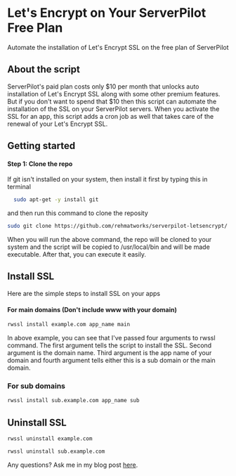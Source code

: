 # Let's Encrypt on Your ServerPilot Free Plan
Automate the installation of Let's Encrypt SSL on the free plan of ServerPilot

## About the script
ServerPilot's paid plan costs only $10 per month that unlocks auto installation of Let's Encrypt SSL along with some other premium features. But if you don't want to spend that $10 then this script can automate the installation of the SSL on your ServerPilot servers. When you activate the SSL for an app, this script adds a cron job as well that takes care of the renewal of your Let's Encrypt SSL.

## Getting started

#### Step 1: Clone the repo
If git isn't installed on your system, then install it first by typing this in terminal
```bash
  sudo apt-get -y install git
```
and then run this command to clone the reposity
```bash
sudo git clone https://github.com/rehmatworks/serverpilot-letsencrypt/ && cd serverpilot-letsencrypt && mv sple.sh /usr/local/bin/rwssl && chmod +x /usr/local/bin/rwssl
```
When you will run the above command, the repo will be cloned to your system and the script will be copied to /usr/local/bin and will be made executable. After that, you can execute it easily.

## Install SSL
Here are the simple steps to install SSL on your apps
#### For main domains (Don't include www with your domain)
```bash
rwssl install example.com app_name main
```
In above example, you can see that I've passed four arguments to rwssl command. The first argument tells the script to install the SSL. Second argument is the domain name. Third argument is the app name of your domain and fourth argument tells either this is a sub domain or the main domain.

### For sub domains
```bash
rwssl install sub.example.com app_name sub
```

## Uninstall SSL
```bash
rwssl uninstall example.com
```
```bash
rwssl uninstall sub.example.com
```
Any questions? Ask me in my blog post [here](https://rehmat.works/install-lets-encrypt-on-the-free-plan-of-serverpilot/).
